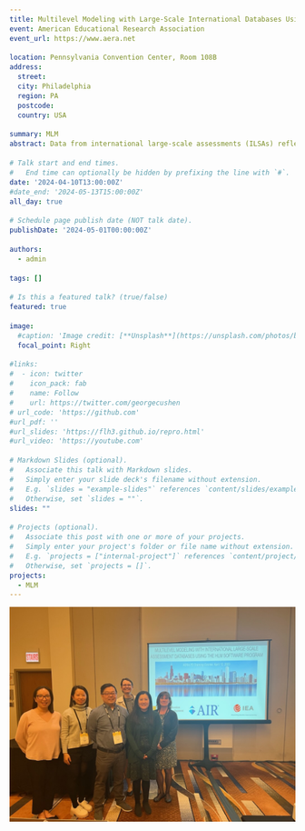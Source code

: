 ```yaml
---
title: Multilevel Modeling with Large-Scale International Databases Using HLM (Philadelphia)
event: American Educational Research Association
event_url: https://www.aera.net

location: Pennsylvania Convention Center, Room 108B
address:
  street: 
  city: Philadelphia
  region: PA
  postcode: 
  country: USA

summary: MLM
abstract: Data from international large-scale assessments (ILSAs) reflect the nested structure of education systems and is, therefore, very well suited for multilevel modeling (MLM). However, because these data come from complex cluster samples, there are methodological aspects that a researcher needs to understand when doing MLM, e.g., the need for using sampling weights and multiple achievement values for parameter estimation. This course will teach participants how to do MLM with data from ILSAs, such as PIRLS, TIMSS, and PISA. The content of the course will include an overview of the ILSAs and a presentation on the design of these studies and databases and implications for MLM analysis. Participants will learn how to specify two-level models using the HLM software program and also learn about model comparison, centering decisions and their consequences, and available resources for doing three-level models. Time will be allotted for participants to work on practice exercises, with several instructors available to mentor and answer questions. Participants should have a solid understanding of OLS regression and a basic understanding of MLM. Prior experience using a statistical software program, such as Stata or SPSS, is helpful. Prior knowledge about ILSAs or prior experience using the respective databases or HLM software is not required. Rathbun, A., Huang, F., Meinck, S., Park, B., Ikoma, S., & Zhang, Y. (2023, April). Multilevel modeling with large-scale international datasets. Professional development course presented at the annual meeting of the American Educational Research Association.

# Talk start and end times.
#   End time can optionally be hidden by prefixing the line with `#`.
date: '2024-04-10T13:00:00Z'
#date_end: '2024-05-13T15:00:00Z'
all_day: true

# Schedule page publish date (NOT talk date).
publishDate: '2024-05-01T00:00:00Z'

authors:
  - admin

tags: []

# Is this a featured talk? (true/false)
featured: true

image:
  #caption: 'Image credit: [**Unsplash**](https://unsplash.com/photos/bzdhc5b3Bxs)'
  focal_point: Right

#links:
#  - icon: twitter
#    icon_pack: fab
#    name: Follow
#    url: https://twitter.com/georgecushen
# url_code: 'https://github.com'
#url_pdf: ''
#url_slides: 'https://flh3.github.io/repro.html'
#url_video: 'https://youtube.com'

# Markdown Slides (optional).
#   Associate this talk with Markdown slides.
#   Simply enter your slide deck's filename without extension.
#   E.g. `slides = "example-slides"` references `content/slides/example-slides.md`.
#   Otherwise, set `slides = ""`.
slides: ""

# Projects (optional).
#   Associate this post with one or more of your projects.
#   Simply enter your project's folder or file name without extension.
#   E.g. `projects = ["internal-project"]` references `content/project/deep-learning/index.md`.
#   Otherwise, set `projects = []`.
projects:
  - MLM
---
```


![lecture](lecture.jpg "Our team from MU, AIR and IEA.")

